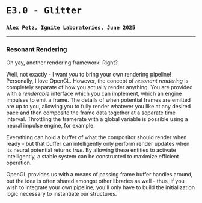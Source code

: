 # `E3.0 - Glitter`
### `Alex Petz, Ignite Laboratories, June 2025`

---

### Resonant Rendering
Oh yay, another rendering framework!  Right?

Well, not exactly - I want _you_ to bring your own rendering pipeline!  Personally, I love OpenGL.  However,
the concept of _resonant rendering_ is completely separate of how you actually render anything.  You are provided
with a _renderable_ interface which you can implement, which an engine impulses to emit a frame.  The details
of when potential frames are emitted are up to you, allowing you to fully render whatever you like at any
desired pace and then composite the frame data together at a separate time interval.  Throttling the framerate
with a global variable is possible using a neural impulse engine, for example.  

Everything can hold a buffer of what the compositor should render when ready - but that buffer can intelligently
only perform render updates when its neural potential returns _true_.  By allowing these entities to activate
intelligently, a stable system can be constructed to maximize efficient operation.

OpenGL provides us with a means of passing frame buffer handles around, but the idea is often shared amongst
other libraries as well - thus, if you wish to integrate your own pipeline, you'll only have to build the
initialization logic necessary to instantiate our structures.  